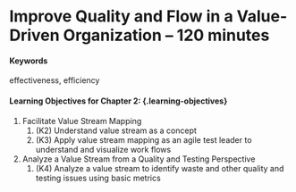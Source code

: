 ﻿# Improve Quality and Flow in a Value-Driven Organization – 120 minutes

#### Keywords

effectiveness, efficiency

#### Learning Objectives for Chapter 2: {.learning-objectives}

1. Facilitate Value Stream Mapping
    1. (K2) Understand value stream as a concept
    2. (K3) Apply value stream mapping as an agile test leader to understand and visualize work flows
2. Analyze a Value Stream from a Quality and Testing Perspective
    1. (K4) Analyze a value stream to identify waste and other quality and testing issues using basic metrics